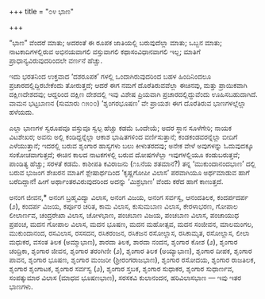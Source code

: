 +++
title = "೦೪ ಭಾಣ"

+++


“ಭಾಣ” ವೆಂದರೆ ಮಾತು; ಅದರಂತೆ ಈ ರೂಪಕ ಜಾತಿಯಲ್ಲಿ ಬರುವುದೆಲ್ಲಾ ಮಾತು; ಒಬ್ಬನ ಮಾತು; ನಾಟಕಾದಿಗಳಲ್ಲಿರುವ ಅಭಿನಯವಾಗಲಿ ವಸ್ತುವಾಗಲಿ ಕಥಾಸಂವಿಧಾನವಾಗಲಿ ಇಲ್ಲ; ಮಾತಿಗೆ ಪ್ರಾಧಾನ್ಯವಿರುವುದರಿಂದಲೇ ವರ್ಣನೆ ಹೆಚ್ಚು.

ಇದು ಭರತನಿಂದ ಉಕ್ತವಾದ ‘ದಶರೂಪಕ’ ಗಳಲ್ಲಿ ಒಂದಾಗಿರುವುದರಿಂದ ಬಹಳ ಹಿಂದಿನಿಂದಲೂ ಪ್ರಚಾರದಲ್ಲಿದ್ದಿರಬೇಕೆಂದು ತೋರುತ್ತದೆ; ಆದರೆ ಈಗ ನಮಗೆ ದೊರೆತಿರುವವೆಲ್ಲಾ ಈಚಿನವು, ಮತ್ತು ಪ್ರಾಯಿಕವಾಗಿ ದಕ್ಷಿಣದೇಶದವು; ಆದ್ದರಿಂದ ದಕ್ಷಿಣ ದೇಶದಲ್ಲಿ ಇವು ವಿಶೇಷ ಪ್ರಿಯವಾಗಿ ಪ್ರಚಾರದಲ್ಲಿದ್ದುವೆಂದು ಊಹಿಸಬಹುದಾಗಿದೆ. ವಾಮನ ಭಟ್ಟಬಾಣನ (ಸುಮಾರು ೧೫೦೦) ‘ಶೃಂಗರಭೂಷಣ’ ವೇ ಪ್ರಾಯಶಃ ಈಗ ದೊರೆತಿರುವ ಭಾಣಗಳಲ್ಲೆಲ್ಲಾ ಹಳೆಯದು.

ಎಲ್ಲಾ ಭಾಣಗಳ ಸ್ವರೂಪವೂ ವಸ್ತುವೂ ಸ್ವಲ್ಪ ಹೆಚ್ಚು ಕಡಮೆ ಒಂದೇಯೆ; ಅದರ ಸ್ಥಾನ ಸೂಳೆಗೇರಿ; ನಾಯಕ ವಿಟಶೇಖರ; ಅವನು ಅಲ್ಲಿ ಕಂಡಿದ್ದನ್ನೆಲ್ಲಾ ಆಕಾಶ ಭಾಷಿತಗಳಿಂದ ವರ್ಣಿಸುತ್ತಾನೆ; ಕಂಡಕಂಡವರನ್ನೆಲ್ಲಾ ಬೀದಿಗೆ ಎಳೆಯುತ್ತಾನೆ; ಇದರಲ್ಲಿ ಬರುವ ಶೃಂಗಾರ ಹಾಸ್ಯಗಳು ಬಲು ಕೀಳುತರದವು; ಅನೇಕ ವೇಳೆ ಅವುಗಳನ್ನು ಓದುವುದಕ್ಕೂ ಸಂಕೋಚವಾಗುತ್ತದೆ; ಈಚಿನ ಕಾಲದ ನಾಟಕಗಳಲ್ಲಿ ಬರುವ ದೋಷಗಳೆಲ್ಲಾ ಇವುಗಳಲ್ಲಿಯೂ ಕಂಡುಬರುತ್ತವೆ; ಪಾಂಡಿತ್ಯ ಹೆಚ್ಚು; ಸರಳತೆ ಕಡಮೆ. ಕಾಶೀಪತಿ ಕವಿರಾಜನು (೧೩ನೆಯ ಶತಮಾನ?) ತನ್ನ ‘ಮುಕುಂದಾನಂದಭಾಣ’ ದಲ್ಲಿ ಬರುವ ಭುಜಂಗ ಶೇಖರನ ಮಾತಿಗೆ ಶ್ಲೇಷಾರ್ಥದಿಂದ ‘ಕೃಷ್ಣಗೋಪೀ ವಿಲಾಸ’ ಪರವಾಗಿಯೂ ಅರ್ಥಮಾಡುವ ಹಾಗೆ ಬರೆದಿದ್ದಾನೆ! ಹೀಗೆ ಅರ್ಥಾಂತರವಿರುವುದರಿಂದ ಅದನ್ನು ‘ಮಿಶ್ರಭಾಣ’ ವೆಂದು ಕರೆದ ಹಾಗೆ ಕಾಣುತ್ತದೆ.

ಅನಂಗ ಜೀವನ,* ಅನಂಗ ಬ್ರಹ್ಮವಿದ್ಯಾ ವಿಲಾಸ, ಅನಂಗ ವಿಜಯ, ಅನಂಗ ಸರ್ವಸ್ವ, ಆನಂದತಿಲಕ, ಕಂದರ್ಪದರ್ಪ (೨), ಕಂದರ್ಪ ವಿಜಯ, ಕರ್ಪೂರ ಚರಿತ, ಕಾಮ ವಿಲಾಸ, ಕುಸುಮಬಾಣ ವಿಲಾಸ, ಕೇರಳಾಭರಣ, ಗೋಪಾಲ ಲೀಲಾರ್ಣವ, ಚಂದ್ರರೇಖಾ ವಿಲಾಸ, ಚೋಳಭಾಣ, ಪಂಚಬಾಣ ವಿಜಯ, ಪಂಚಬಾಣ ವಿಲಾಸ, ಪಂಚಾಯುಧ ಪ್ರಪಂಚ, ಮದನ ಗೋಪಾಲ ವಿಲಾಸ, ಮದನ ಭೂಷಣ, ಮದನ ಮಹೋತ್ಸವ, ಮದನ ಸಂಜೀವನ, ಮಾಲಮಂಗಲ, ಮುಕುಂದಾನಂದ, ರಸವಿಲಾಸ, ರಸಸದನ, ರಸಿಕರಂಜನ, ರಸಿಕಜನ ರಸೋಲ್ಲಾಸ, ರಸಿಕಾಮೃತ, ರಸೋಲ್ಲಾಸ, ಲೀಲಾ ಮಧುಕರ, ವಸಂತ ತಿಲಕ (ಅಮ್ಮಾಭಾಣ), ಶಾರದಾ ತಿಲಕ, ಶಾರದಾ ನಂದನ, ಶೃಂಗಾರ ಕೋಶ (೨), ಶೃಂಗಾರ ಚಂದ್ರಿಕಾ, ಶೃಂಗಾರ ಜೀವನ, ಶೃಂಗಾರ ತರಂಗಿಣೀ (೨), ಶೃಂಗಾರ ತಿಲಕ (ಅಯ್ಯಾಭಾಣ), ಶೃಂಗಾರ ದೀಪಕ, ಶೃಂಗಾರ ಪಾವನ, ಶೃಂಗಾರ ಭೂಷಣ, ಶೃಂಗಾರ ಮಂಜರೀ (ಶ್ರೀರಂಗರಾಜಭಾಣ), ಶೃಂಗಾರ ರಸೋದಯ, ಶೃಂಗಾರ ರಾಜತಿಲಕ, ಶೃಂಗಾರ ಶೃಂಗಾಟಕ, ಶೃಂಗಾರ ಸರ್ವಸ್ವ (೨), ಶೃಂಗಾರ ಸ್ತಬಕ, ಶೃಂಗಾರ ಸುಧಾಕರ, ಶೃಂಗಾರ ಸುಧಾರ್ಣವ, ಸಂಪತ್ಕುಮಾರ ವಿಲಾಸ (ಮಾಧವ ಭೂಷಣಭಾಣ), ಸರಸಕವಿ ಕುಲಾನಂದನ, ಹರಿವಿಲಾಸಭಾಣ — ಇವು ಇತರ ಭಾಣಗಳು.


